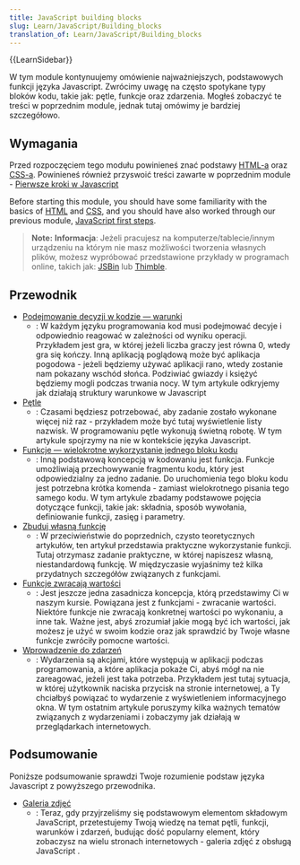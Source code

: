 ```yaml
---
title: JavaScript building blocks
slug: Learn/JavaScript/Building_blocks
translation_of: Learn/JavaScript/Building_blocks
---
```

{{LearnSidebar}}

W tym module kontynuujemy omówienie najważniejszych, podstawowych funkcji języka Javascript. Zwrócimy uwagę na często spotykane typy bloków kodu, takie jak: pętle, funkcje oraz zdarzenia. Mogłeś zobaczyć te treści w poprzednim module, jednak tutaj omówimy je bardziej szczegółowo.

## Wymagania

Przed rozpoczęciem tego modułu powinieneś znać podstawy [HTML-a](/pl/docs/Learn/HTML/Introduction_to_HTML) oraz [CSS-a](/pl/docs/Learn/CSS/Introduction_to_CSS). Powinieneś również przyswoić treści zawarte w poprzednim module - [Pierwsze kroki w Javascript](/pl/docs/Learn/JavaScript/Pierwsze_kroki)

Before starting this module, you should have some familiarity with the basics of [HTML](/pl/docs/Learn/HTML/Introduction_to_HTML) and [CSS](/pl/docs/Learn/CSS/Introduction_to_CSS), and you should have also worked through our previous module, [JavaScript first steps](/pl/docs/Learn/JavaScript/First_steps).

> **Note:** **Informacja**: Jeżeli pracujesz na komputerze/tablecie/innym urządzeniu na którym nie masz możliwości tworzenia własnych plików, możesz wypróbować przedstawione przykłady w programach online, takich jak: [JSBin](http://jsbin.com/) lub [Thimble](https://thimble.mozilla.org/).

## Przewodnik

- [Podejmowanie decyzji w kodzie — warunki](/pl/docs/Learn/JavaScript/Building_blocks/conditionals)
  - : W każdym języku programowania kod musi podejmować decyje i odpowiednio reagować w zależności od wyniku operacji. Przykładem jest gra, w której jeżeli liczba graczy jest równa 0, wtedy gra się kończy. Inną aplikacją poglądową może być aplikacja pogodowa - jeżeli będziemy używać aplikacji rano, wtedy zostanie nam pokazany wschód słońca. Podziwiać gwiazdy i księżyć będziemy mogli podczas trwania nocy. W tym artykule odkryjemy jak działają struktury warunkowe w Javascript
- [Pętle](/pl/docs/Learn/JavaScript/Building_blocks/Looping_code)
  - : Czasami będziesz potrzebować, aby zadanie zostało wykonane więcej niż raz - przykładem może być tutaj wyświetlenie listy nazwisk. W programowaniu pętle wykonują świetną robotę. W tym artykule spojrzymy na nie w kontekście języka Javascript.
- [Funkcje — wielokrotne wykorzystanie jednego bloku kodu](/pl/docs/Learn/JavaScript/Building_blocks/Functions)
  - : Inną podstawową koncepcją w kodowaniu jest funkcja. Funkcje umożliwiają przechowywanie fragmentu kodu, który jest odpowiedzialny za jedno zadanie. Do uruchomienia tego bloku kodu jest potrzebna krótka komenda - zamiast wielokrotnego pisania tego samego kodu. W tym artykule zbadamy podstawowe pojęcia dotyczące funkcji, takie jak: składnia, sposób wywołania, definiowanie funkcji, zasięg i parametry.
- [Zbuduj własną funkcję](/pl/docs/Learn/JavaScript/Building_blocks/Build_your_own_function)
  - : W przeciwieństwie do poprzednich, czysto teoretycznych artykułów, ten artykuł przedstawia praktyczne wykorzystanie funkcji. Tutaj otrzymasz zadanie praktyczne, w której napiszesz własną, niestandardową funkcję. W międzyczasie wyjaśnimy też kilka przydatnych szczegółów związanych z funkcjami.
- [Funkcje zwracają wartości](/pl/docs/Learn/JavaScript/Building_blocks/Return_values)
  - : Jest jeszcze jedna zasadnicza koncepcja, którą przedstawimy Ci w naszym kursie. Powiązana jest z funkcjami - zwracanie wartości. Niektóre funkcje nie zwracają konkretnej wartości po wykonaniu, a inne tak. Ważne jest, abyś zrozumiał jakie mogą być ich wartości, jak możesz je użyć w swoim kodzie oraz jak sprawdzić by Twoje własne funkcje zwróciły pomocne wartości.
- [Wprowadzenie do zdarzeń](/pl/docs/Learn/JavaScript/Building_blocks/Events)
  - : Wydarzenia są akcjami, które występują w aplikacji podczas programowania, a które aplikacja pokaże Ci, abyś mógł na nie zareagować, jeżeli jest taka potrzeba. Przykładem jest tutaj sytuacja, w której użytkownik naciska przycisk na stronie internetowej, a Ty chciałbyś powiązać to wydarzenie z wyświetleniem informacyjnego okna. W tym ostatnim artykule poruszymy kilka ważnych tematów związanych z wydarzeniami i zobaczymy jak działają w przeglądarkach internetowych.

## Podsumowanie

Poniższe podsumowanie sprawdzi Twoje rozumienie podstaw języka Javascript z powyższego przewodnika.

- [Galeria zdjęć](/pl/docs/Learn/JavaScript/Building_blocks/Image_gallery)
  - : Teraz, gdy przyjrzeliśmy się podstawowym elementom składowym JavaScript, przetestujemy Twoją wiedzę na temat pętli, funkcji, warunków i zdarzeń, budując dość popularny element, który zobaczysz na wielu stronach internetowych - galeria zdjęć z obsługą JavaScript .

